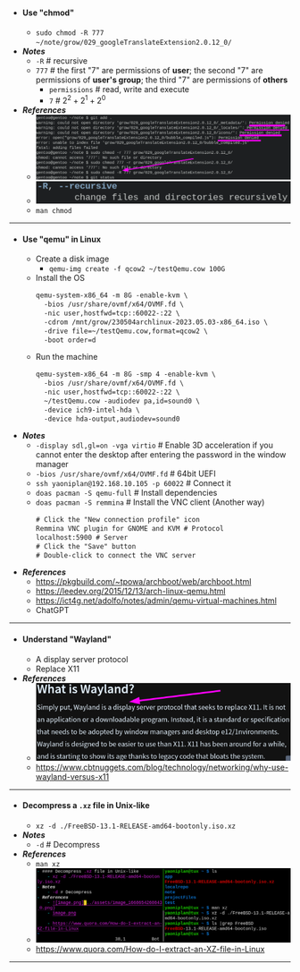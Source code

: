 - #### Use "chmod"
	- `sudo chmod -R 777 ~/note/grow/029_googleTranslateExtension2.0.12_0/`
- ***Notes***
	- `-R` # recursive
	- `777` # the first "7" are permissions of **user**; the second "7" are permissions of **user's group**; the third "7" are permissions of **others**
		- `permissions` # read, write and execute
		- `7` # $2^2 + 2^1 + 2^0$
- ***References***
	- ![image.png](../assets/image_1668671601715_0.png)
	- ![image.png](../assets/image_1668671715909_0.png)
	- `man chmod`
- ---
- #### Use "qemu" in Linux
    - Create a disk image
        - `qemu-img create -f qcow2 ~/testQemu.cow 100G`
    - Install the OS
      ```
      qemu-system-x86_64 -m 8G -enable-kvm \
        -bios /usr/share/ovmf/x64/OVMF.fd \
        -nic user,hostfwd=tcp::60022-:22 \
        -cdrom /mnt/grow/230504archlinux-2023.05.03-x86_64.iso \
        -drive file=~/testQemu.cow,format=qcow2 \
        -boot order=d
      ```
    - Run the machine
      ```
      qemu-system-x86_64 -m 8G -smp 4 -enable-kvm \
        -bios /usr/share/ovmf/x64/OVMF.fd \
        -nic user,hostfwd=tcp::60022-:22 \
        ~/testQemu.cow -audiodev pa,id=sound0 \
        -device ich9-intel-hda \
        -device hda-output,audiodev=sound0
      ```
- ***Notes***
    - `-display sdl,gl=on -vga virtio` # Enable 3D acceleration if you cannot enter the desktop after entering the password in the window manager
    - `-bios /usr/share/ovmf/x64/OVMF.fd` # 64bit UEFI
    - `ssh yaoniplan@192.168.10.105 -p 60022` # Connect it
    - `doas pacman -S qemu-full` # Install dependencies
    - `doas pacman -S remmina` # Install the VNC client (Another way)
      ```
      # Click the "New connection profile" icon
      Remmina VNC plugin for GNOME and KVM # Protocol
      localhost:5900 # Server
      # Click the "Save" button
      # Double-click to connect the VNC server
      ```
- ***References***
    - https://pkgbuild.com/~tpowa/archboot/web/archboot.html
    - https://leedev.org/2015/12/13/arch-linux-qemu.html
    - https://ict4g.net/adolfo/notes/admin/qemu-virtual-machines.html
    - ChatGPT
- ---
- #### Understand "Wayland"
    - A display server protocol
    - Replace X11
- ***References***
    - ![image.png](../assets/image_1668656110539_0.png)
    - https://www.cbtnuggets.com/blog/technology/networking/why-use-wayland-versus-x11
- ---
- #### Decompress a `.xz` file in Unix-like
    - `xz -d ./FreeBSD-13.1-RELEASE-amd64-bootonly.iso.xz`
- ***Notes***
    - `-d` # Decompress
- ***References***
    - `man xz`
    - ![2023-02-12_14:44:43.png](../assets/2023-02-12_14:44:43.png)
    - https://www.quora.com/How-do-I-extract-an-XZ-file-in-Linux
- ---
